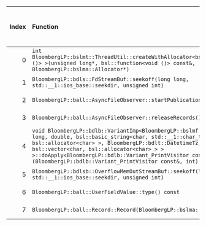 |   Index | Function                                                                                                                                                                                                                                                                                                                                                          |   Difference in number of lines |   Function size difference in bytes | Disassembly                                                             |   Number of lines in `assume` build |   Number of bytes in `assume` build |   Number of lines in `none` build |   Number of bytes in `none` build |
|--------:|:------------------------------------------------------------------------------------------------------------------------------------------------------------------------------------------------------------------------------------------------------------------------------------------------------------------------------------------------------------------|--------------------------------:|------------------------------------:|:------------------------------------------------------------------------|------------------------------------:|------------------------------------:|----------------------------------:|----------------------------------:|
|       0 | `int BloombergLP::bslmt::ThreadUtil::createWithAllocator<bsl::function<void ()> >(unsigned long*, bsl::function<void ()> const&, BloombergLP::bslma::Allocator*)`                                                                                                                                                                                                 |                              54 |                                 208 | [Assumed](0.assume.s.txt), [Ignored](0.none.s.txt), [Diff](0.diff.html) |                                 448 |                             4375616 |                               240 |                           4375856 |
|       1 | `BloombergLP::bdls::FdStreamBuf::seekoff(long long, std::__1::ios_base::seekdir, unsigned int)`                                                                                                                                                                                                                                                                   |                               5 |                                  48 | [Assumed](1.assume.s.txt), [Ignored](1.none.s.txt), [Diff](1.diff.html) |                                1472 |                             4559104 |                              1424 |                           4560416 |
|       2 | `BloombergLP::ball::AsyncFileObserver::startPublicationThread()`                                                                                                                                                                                                                                                                                                  |                               5 |                                  16 | [Assumed](2.assume.s.txt), [Ignored](2.none.s.txt), [Diff](2.diff.html) |                                 384 |                             4383328 |                               368 |                           4383776 |
|       3 | `BloombergLP::ball::AsyncFileObserver::releaseRecords()`                                                                                                                                                                                                                                                                                                          |                               4 |                                  16 | [Assumed](3.assume.s.txt), [Ignored](3.none.s.txt), [Diff](3.diff.html) |                                 656 |                             4382000 |                               640 |                           4382464 |
|       4 | `void BloombergLP::bdlb::VariantImp<BloombergLP::bslmf::TypeList<long long, double, bsl::basic_string<char, std::__1::char_traits<char>, bsl::allocator<char> >, BloombergLP::bdlt::DatetimeTz, bsl::vector<char, bsl::allocator<char> > > >::doApply<BloombergLP::bdlb::Variant_PrintVisitor const&>(BloombergLP::bdlb::Variant_PrintVisitor const&, int) const` |                               3 |                                  16 | [Assumed](4.assume.s.txt), [Ignored](4.none.s.txt), [Diff](4.diff.html) |                                 368 |                             4490640 |                               352 |                           4491216 |
|       5 | `BloombergLP::bdlsb::OverflowMemOutStreamBuf::seekoff(long long, std::__1::ios_base::seekdir, unsigned int)`                                                                                                                                                                                                                                                      |                               3 |                                   0 | [Assumed](5.assume.s.txt), [Ignored](5.none.s.txt), [Diff](5.diff.html) |                                 352 |                             4590448 |                               352 |                           4592352 |
|       6 | `BloombergLP::ball::UserFieldValue::type() const`                                                                                                                                                                                                                                                                                                                 |                              -2 |                                   0 | [Assumed](6.assume.s.txt), [Ignored](6.none.s.txt), [Diff](6.diff.html) |                                  16 |                             4490464 |                                16 |                           4491040 |
|       7 | `BloombergLP::ball::Record::Record(BloombergLP::bslma::Allocator*)`                                                                                                                                                                                                                                                                                               |                             -24 |                                 -80 | [Assumed](7.assume.s.txt), [Ignored](7.none.s.txt), [Diff](7.diff.html) |                                 640 |                             4364672 |                               720 |                           4364800 |